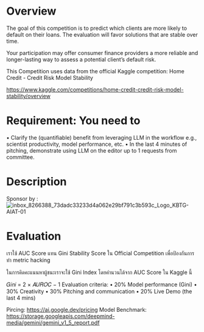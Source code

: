 # Overview
The goal of this competition is to predict which clients are more likely to default on their loans. The evaluation will favor solutions that are stable over time.

Your participation may offer consumer finance providers a more reliable and longer-lasting way to assess a potential client’s default risk.

This Competition uses data from the official Kaggle competition: Home Credit - Credit Risk Model Stability

https://www.kaggle.com/competitions/home-credit-credit-risk-model-stability/overview

# Requirement: You need to
• Clarify the (quantifiable) benefit from leveraging LLM in the workflow e.g., scientist productivity,
model performance, etc.
• In the last 4 minutes of pitching, demonstrate using LLM on the editor up to 1 requests from
committee.

# Description
Sponsor by :
![inbox_8266388_73dadc33233d4a062e29bf791c3b593c_Logo_KBTG-AIAT-01](https://github.com/E27-25/Home-Credit---Credit-Risk-Modeling/assets/96135468/3137c726-ad1c-42b3-8037-0936abbabd0d)



# Evaluation
เราใช้ AUC Score แทน Gini Stability Score ใน Official Competition เพื่อป้องกันการทำ metric hacking

ในการคิดคะแนนหาผู้ชนะเราจะใช้ Gini Index โดยคำนวนได้จาก AUC Score ใน Kaggle นี้

𝐺𝑖𝑛𝑖 = 2 × 𝐴𝑈𝑅𝑂𝐶 − 1
Evaluation criteria:
• 20% Model performance (Gini)
• 30% Creativity
• 30% Pitching and communication
• 20% Live Demo (the last 4 mins)

Pircing: https://ai.google.dev/pricing
Model Benchmark: https://storage.googleapis.com/deepmind-media/gemini/gemini_v1_5_report.pdf
